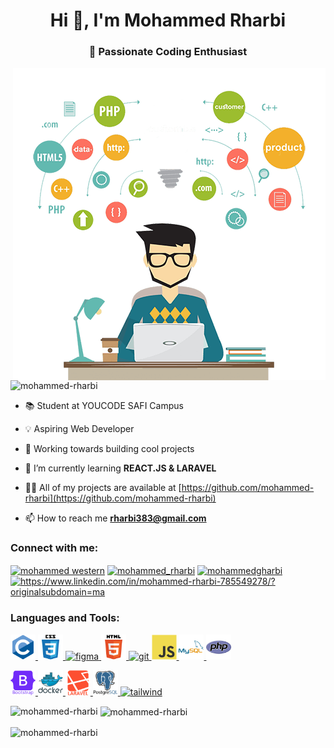 <h1 align="center">Hi 👋, I'm Mohammed Rharbi</h1>
<h3 align="center">🚀 Passionate Coding Enthusiast</h3>
<img align="right" alt="Coding" width="500" src="pngwing.com.png">
<p align="left"> <img src="https://komarev.com/ghpvc/?username=mohammed-rharbi&label=Profile%20views&color=0e75b6&style=flat" alt="mohammed-rharbi" /> </p>


- 📚 Student at YOUCODE SAFI Campus

- 💡 Aspiring Web Developer

- 🎯 Working towards building cool projects

- 🌱 I’m currently learning **REACT.JS & LARAVEL**

- 👨‍💻 All of my projects are available at [https://github.com/mohammed-rharbi](https://github.com/mohammed-rharbi)

- 📫 How to reach me **rharbi383@gmail.com**

<h3 align="left">Connect with me:</h3>
<p align="left">
<a href="https://fb.com/mohammed western" target="blank"><img align="center" src="https://raw.githubusercontent.com/rahuldkjain/github-profile-readme-generator/master/src/images/icons/Social/facebook.svg" alt="mohammed western" height="30" width="40" /></a>
<a href="https://instagram.com/mohammed_rharbi" target="blank"><img align="center" src="https://raw.githubusercontent.com/rahuldkjain/github-profile-readme-generator/master/src/images/icons/Social/instagram.svg" alt="mohammed_rharbi" height="30" width="40" /></a>
<a href="https://discord.gg/mohammedgharbi" target="blank"><img align="center" src="https://raw.githubusercontent.com/rahuldkjain/github-profile-readme-generator/master/src/images/icons/Social/discord.svg" alt="mohammedgharbi" height="30" width="40" /></a>
 <a href="https://linkedin.com/in/https://www.linkedin.com/in/mohammed-rharbi-785549278/?originalsubdomain=ma" target="blank"><img align="center" src="https://raw.githubusercontent.com/rahuldkjain/github-profile-readme-generator/master/src/images/icons/Social/linked-in-alt.svg" alt="https://www.linkedin.com/in/mohammed-rharbi-785549278/?originalsubdomain=ma" height="30" width="40" /></a>
</p>


<h3 align="left">Languages and Tools:</h3>
<p align="left"> <a href="https://www.cprogramming.com/" target="_blank" rel="noreferrer"> <img src="https://raw.githubusercontent.com/devicons/devicon/master/icons/c/c-original.svg" alt="c" width="40" height="40"/> </a> <a href="https://www.w3schools.com/css/" target="_blank" rel="noreferrer"> <img src="https://raw.githubusercontent.com/devicons/devicon/master/icons/css3/css3-original-wordmark.svg" alt="css3" width="40" height="40"/> </a> <a href="https://www.figma.com/" target="_blank" rel="noreferrer"> <img src="https://www.vectorlogo.zone/logos/figma/figma-icon.svg" alt="figma" width="40" height="40"/> </a> <a href="https://www.w3.org/html/" target="_blank" rel="noreferrer"> <img src="https://raw.githubusercontent.com/devicons/devicon/master/icons/html5/html5-original-wordmark.svg" alt="html5" width="40" height="40"/> </a>
 <a href="https://git-scm.com/" target="_blank" rel="noreferrer"> <img src="https://www.vectorlogo.zone/logos/git-scm/git-scm-icon.svg" alt="git" width="40" height="40"/> </a> <a href="https://developer.mozilla.org/en-US/docs/Web/JavaScript" target="_blank" rel="noreferrer"> <img src="https://raw.githubusercontent.com/devicons/devicon/master/icons/javascript/javascript-original.svg" alt="javascript" width="40" height="40"/> </a> <a href="https://www.mysql.com/" target="_blank" rel="noreferrer"> <img src="https://raw.githubusercontent.com/devicons/devicon/master/icons/mysql/mysql-original-wordmark.svg" alt="mysql" width="40" height="40"/> </a> <a href="https://www.php.net" target="_blank" rel="noreferrer"> <img src="https://raw.githubusercontent.com/devicons/devicon/master/icons/php/php-original.svg" alt="php" width="40" height="40"/> </a>
</p>
<p align="left"> <a href="https://getbootstrap.com" target="_blank" rel="noreferrer"> <img src="https://raw.githubusercontent.com/devicons/devicon/master/icons/bootstrap/bootstrap-plain-wordmark.svg" alt="bootstrap" width="40" height="40"/> </a> <a href="https://www.docker.com/" target="_blank" rel="noreferrer"> <img src="https://raw.githubusercontent.com/devicons/devicon/master/icons/docker/docker-original-wordmark.svg" alt="docker" width="40" height="40"/> </a> <a href="https://laravel.com/" target="_blank" rel="noreferrer"> <img src="https://raw.githubusercontent.com/devicons/devicon/master/icons/laravel/laravel-plain-wordmark.svg" alt="laravel" width="40" height="40"/> </a>  <a href="https://www.postgresql.org" target="_blank" rel="noreferrer"> <img src="https://raw.githubusercontent.com/devicons/devicon/master/icons/postgresql/postgresql-original-wordmark.svg" alt="postgresql" width="40" height="40"/> </a> <a href="https://tailwindcss.com/" target="_blank" rel="noreferrer"> <img src="https://www.vectorlogo.zone/logos/tailwindcss/tailwindcss-icon.svg" alt="tailwind" width="40" height="40"/> </a> </p>




<p><img align="left" src="https://github-readme-stats.vercel.app/api/top-langs?username=mohammed-rharbi&show_icons=true&theme=highcontrast&locale=en&layout=compact" alt="mohammed-rharbi" /></p>

<p>&nbsp;<img align="center" src="https://github-readme-stats.vercel.app/api?username=mohammed-rharbi&show_icons=true&theme=highcontrast&locale=en" alt="mohammed-rharbi" /></p>

<p><img align="center" src="https://github-readme-streak-stats.herokuapp.com/?user=mohammed-rharbi&theme=highcontrast" alt="mohammed-rharbi" /></p>
